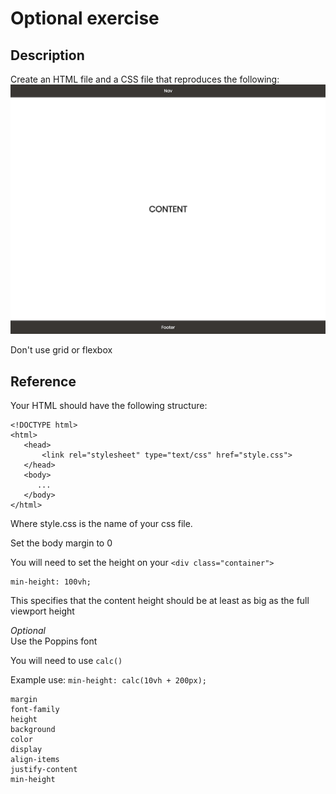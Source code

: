 # Optional exercise

## Description

Create an HTML file and a CSS file that reproduces the following:
![goal](goal.png)

Don't use grid or flexbox

## Reference

Your HTML should have the following structure:

```
<!DOCTYPE html>
<html>
   <head>
       <link rel="stylesheet" type="text/css" href="style.css">
   </head>
   <body>
      ...
   </body>
</html>
```

Where style.css is the name of your css file.

Set the body margin to 0

You will need to set the height on your `<div class="container">`

```
min-height: 100vh;
```

This specifies that the content height should be at least as big as the full viewport height

_Optional_  
Use the Poppins font

You will need to use `calc()`

Example use: `min-height: calc(10vh + 200px);`

```
margin
font-family
height
background
color
display
align-items
justify-content
min-height
```
